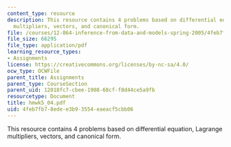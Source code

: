 ```yaml
---
content_type: resource
description: This resource contains 4 problems based on differential equation, Lagrange
  multipliers, vectors, and canonical form.
file: /courses/12-864-inference-from-data-and-models-spring-2005/4feb7fb78edee3b93554eaeacf5cbb06_hmwk5_04.pdf
file_size: 66295
file_type: application/pdf
learning_resource_types:
- Assignments
license: https://creativecommons.org/licenses/by-nc-sa/4.0/
ocw_type: OCWFile
parent_title: Assignments
parent_type: CourseSection
parent_uid: 12018fc7-cbee-1908-68cf-f8d44ce5a9fb
resourcetype: Document
title: hmwk5_04.pdf
uid: 4feb7fb7-8ede-e3b9-3554-eaeacf5cbb06
---
```

This resource contains 4 problems based on differential equation, Lagrange multipliers, vectors, and canonical form.